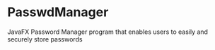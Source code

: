 # PasswdManager
JavaFX Password Manager program that enables users to easily and securely store passwords
